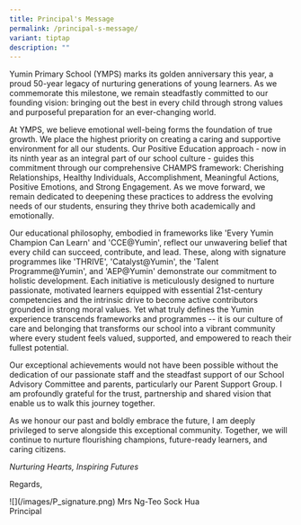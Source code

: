 ```yaml
---
title: Principal's Message
permalink: /principal-s-message/
variant: tiptap
description: ""
---
```

<p>Yumin Primary School (YMPS) marks its golden anniversary this year, a
proud 50-year legacy of nurturing generations of young learners. As we
commemorate this milestone, we remain steadfastly committed to our founding
vision: bringing out the best in every child through strong values and
purposeful preparation for an ever-changing world.</p>
<p></p>
<p>At YMPS, we believe emotional well-being forms the foundation of true
growth. We place the highest priority on creating a caring and supportive
environment for all our students. Our Positive Education approach - now
in its ninth year as an integral part of our school culture - guides this
commitment through our comprehensive CHAMPS framework: Cherishing Relationships,
Healthy Individuals, Accomplishment, Meaningful Actions, Positive Emotions,
and Strong Engagement. As we move forward, we remain dedicated to deepening
these practices to address the evolving needs of our students, ensuring
they thrive both academically and emotionally.</p>
<p></p>
<p>Our educational philosophy, embodied in frameworks like 'Every Yumin Champion
Can Learn' and 'CCE@Yumin', reflect our unwavering belief that every child
can succeed, contribute, and lead. These, along with signature programmes
like 'THRIVE', 'Catalyst@Yumin', the 'Talent Programme@Yumin', and 'AEP@Yumin'
demonstrate our commitment to holistic development. Each initiative is
meticulously designed to nurture passionate, motivated learners equipped
with essential 21st-century competencies and the intrinsic drive to become
active contributors grounded in strong moral values. Yet what truly defines
the Yumin experience transcends frameworks and programmes -- it is our
culture of care and belonging that transforms our school into a vibrant
community where every student feels valued, supported, and empowered to
reach their fullest potential.</p>
<p></p>
<p>Our exceptional achievements would not have been possible without the
dedication of our passionate staff and the steadfast support of our School
Advisory Committee and parents, particularly our Parent Support Group.
I am profoundly grateful for the trust, partnership and shared vision that
enable us to walk this journey together.</p>
<p></p>
<p>As we honour our past and boldly embrace the future, I am deeply privileged
to serve alongside this exceptional community. Together, we will continue
to nurture flourishing champions, future-ready learners, and caring citizens.</p>
<p></p>
<p><em>Nurturing Hearts, Inspiring Futures</em>
</p>
<p></p>
<p>Regards,</p>
![](/images/P_signature.png)
Mrs Ng-Teo Sock Hua<br>
Principal
<p></p>